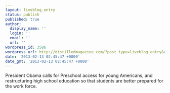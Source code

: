 ```yaml
---
layout: liveblog_entry
status: publish
published: true
author:
  display_name: ''
  login: ''
  email: ''
  url: ''
wordpress_id: 3586
wordpress_url: http://distilledmagazine.com/?post_type=liveblog_entry&#038;p=3586
date: '2013-02-13 02:45:47 +0000'
date_gmt: '2013-02-13 02:45:47 +0000'
---
```

<p>President Obama calls for Preschool access for young Americans, and restructuring high school education so that students are better prepared for the work force.</p>
